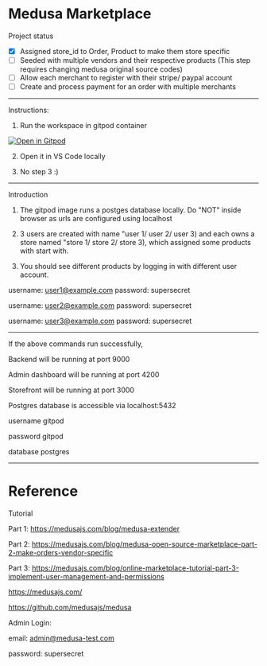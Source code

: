 # Medusa Marketplace

Project status

- [x] Assigned store_id to Order, Product to make them store specific
- [ ] Seeded with multiple vendors and their respective products (This step requires changing medusa original source codes)
- [ ] Allow each merchant to register with their stripe/ paypal account
- [ ] Create and process payment for an order with multiple merchants

----

Instructions:

1. Run the workspace in gitpod container

[![Open in Gitpod](https://gitpod.io/button/open-in-gitpod.svg)](https://gitpod.io/#https://github.com/Keith-Hon/medusa-marketplace)

2. Open it in VS Code locally

3. No step 3 :)

----
Introduction

1. The gitpod image runs a postges database locally. Do "NOT" inside browser as urls are configured using localhost

2. 3 users are created with name "user 1/ user 2/ user 3) and each owns a store named "store 1/ store 2/ store 3), which assigned some products with start with.

3. You should see different products by logging in with different user account.

username: user1@example.com
password: supersecret

username: user2@example.com
password: supersecret

username: user3@example.com
password: supersecret

----

If the above commands run successfully,

Backend will be running at port 9000

Admin dashboard will be running at port 4200

Storefront will be running at port 3000

Postgres database is accessible via localhost:5432

username	 gitpod

password	 gitpod

database	 postgres

----

# Reference

Tutorial

Part 1: https://medusajs.com/blog/medusa-extender

Part 2: https://medusajs.com/blog/medusa-open-source-marketplace-part-2-make-orders-vendor-specific

Part 3: https://medusajs.com/blog/online-marketplace-tutorial-part-3-implement-user-management-and-permissions

https://medusajs.com/

https://github.com/medusajs/medusa


Admin Login:

email: admin@medusa-test.com

password: supersecret



